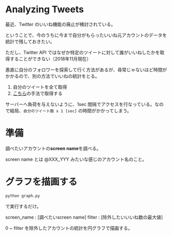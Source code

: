 # Analyzing Tweets
最近、Twitter のいいね機能の廃止が検討されている。

ということで、今のうちに今まで自分がもらったいいね元アカウントのデータを統計で残しておきたい。

ただし、Twitter API ではなぜか特定のツイートに対して誰がいいねしたかを取得することができない（2018年11月現在）

愚直に自分のフォロワーを探索して行く方法があるが、尋常じゃないほど時間がかかるので、別の方法でいいねの統計をとる。

1. 自分のツイートを全て取得
2. [こちら](https://stackoverflow.com/questions/28982850/twitter-api-getting-list-of-users-who-favorited-a-status)の手法で取得する

サーバーへ負荷を与えないように、1sec 間隔でアクセスを行なっている。なので結局、`自分のツイート数 x 1 [sec]` の時間がかかってしまう。

# 準備
調べたいアカウントの**screen name**を調べる。

screen name とは @XXX_YYY みたいな感じのアカウント名のこと。


# グラフを描画する
```python
python graph.py
```

で実行するだけ。

screen_name : [調べたいscreen name]
filter : [除外したいいいね数の最大値]

0 ~ filter を除外したアカウントの統計を円グラフで描画する。

